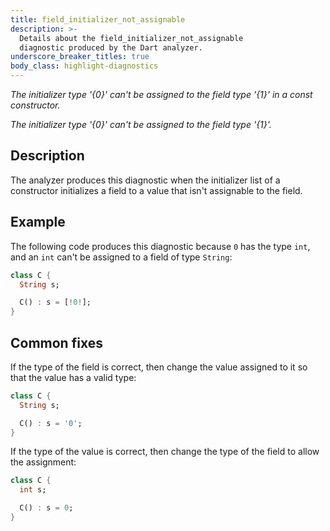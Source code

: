```yaml
---
title: field_initializer_not_assignable
description: >-
  Details about the field_initializer_not_assignable
  diagnostic produced by the Dart analyzer.
underscore_breaker_titles: true
body_class: highlight-diagnostics
---
```


_The initializer type '{0}' can't be assigned to the field type '{1}' in a const
constructor._

_The initializer type '{0}' can't be assigned to the field type '{1}'._

## Description

The analyzer produces this diagnostic when the initializer list of a
constructor initializes a field to a value that isn't assignable to the
field.

## Example

The following code produces this diagnostic because `0` has the type `int`,
and an `int` can't be assigned to a field of type `String`:

```dart
class C {
  String s;

  C() : s = [!0!];
}
```

## Common fixes

If the type of the field is correct, then change the value assigned to it
so that the value has a valid type:

```dart
class C {
  String s;

  C() : s = '0';
}
```

If the type of the value is correct, then change the type of the field to
allow the assignment:

```dart
class C {
  int s;

  C() : s = 0;
}
```
